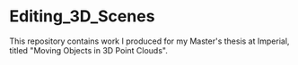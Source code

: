 # Editing_3D_Scenes
This repository contains work I produced for my Master's thesis at Imperial, titled "Moving Objects in 3D Point Clouds". 
